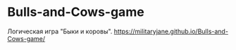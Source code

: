 # Bulls-and-Cows-game
Логическая игра "Быки и коровы".
https://militaryjane.github.io/Bulls-and-Cows-game/
